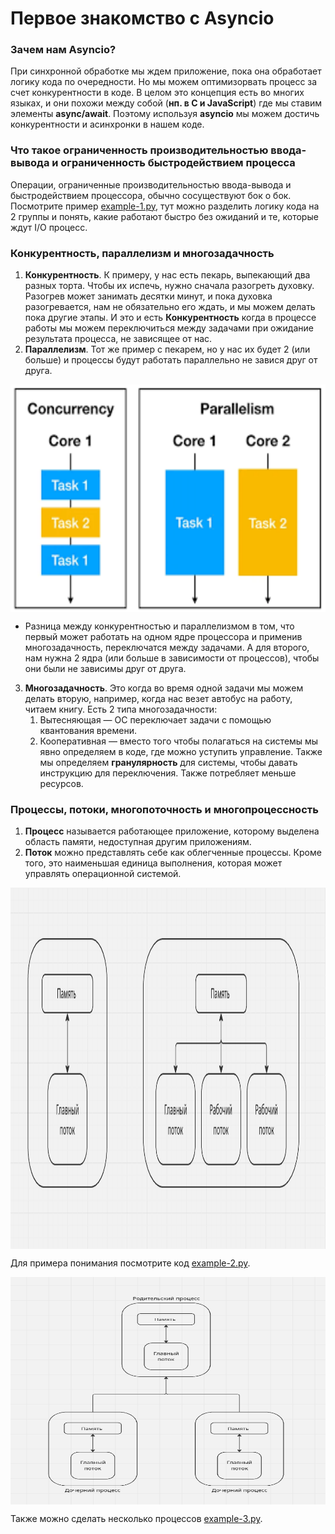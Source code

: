 # Первое знакомство с Asyncio

### Зачем нам Asyncio?

При синхронной обработке мы ждем приложение, пока она обработает логику кода по очередности. Но мы можем оптимизорвать 
процесс за счет конкурентности в коде. В целом это концепция есть во многих языках, и они похожи между собой (**нп. в 
С и JavaScript**) где мы ставим элементы **async/await**. Поэтому используя **asyncio** мы можем достичь конкурентности и 
асинхронки в нашем коде.

### Что такое ограниченность производительностью ввода-вывода и ограниченность быстродействием процесса

Операции, ограниченные производительностью ввода-вывода и быстродействием процессора, обычно сосуществуют бок о бок. 
Посмотрите пример 
[example-1.py](https://github.com/Pro100-Almaz/Python-Concurrency-with-asyncio/blob/108b3e5bb7d16bfac9f8b17baa57ca7a31d5bddc/chapter_1/example-1.py), 
тут можно разделить логику кода на 2 группы и понять, какие работают быстро без ожиданий и те, которые ждут I/O процесс.

### Конкурентность, параллелизм и многозадачность

1. **Конкурентность**. К примеру, у нас есть пекарь, выпекающий два разных торта. Чтобы их испечь, нужно сначала разогреть 
духовку. Разогрев может занимать десятки минут, и пока духовка разогревается, нам не обязательно его ждать, и мы можем делать
пока другие этапы. И это и есть **Конкурентность** когда в процессе работы мы можем переключиться между задачами при ожидание 
результата процесса, не зависящее от нас.
2. **Параллелизм**. Тот же пример с пекарем, но у нас их будет 2 (или больше) и процессы будут работать параллельно не 
завися друг от друга.

<img alt="img_1.png" height="364" src="img_1.png" width="552" style="display: block; margin: auto;"/>

* Разница между конкурентностью и параллелизмом в том, что первый может работать на одном ядре процессора и применив 
многозадачность, переключатся между задачами. А для второго, нам нужна 2 ядра (или больше в зависимости от процессов), 
чтобы они были не зависимы друг от друга.

3. **Многозадачность**. Это когда во время одной задачи мы можем делать вторую, например, когда нас везет автобус на 
работу, читаем книгу. Есть 2 типа многозадачности:
   1. Вытесняющая — ОС переключает задачи с помощью квантования времени.
   2. Кооперативная — вместо того чтобы полагаться на системы мы явно определяем в коде, где можно уступить управление. 
   Также мы определяем **гранулярность** для системы, чтобы давать инструкцию для переключения. Также потребляет меньше 
   ресурсов. 

### Процессы, потоки, многопоточность и многопроцессность 

1. **Процесс** называется работающее приложение, которому выделена область памяти, недоступная другим приложениям.
2. **Поток** можно представлять себе как облегченные процессы. Кроме того, это наименьшая единица выполнения, которая может
управлять операционной системой.

<img alt="img_2.png" height="578" src="img_2.png" width="1273" style="display: block; margin: auto;"/>

Для примера понимания посмотрите код [example-2.py](https://github.com/Pro100-Almaz/Python-Concurrency-with-asyncio/blob/108b3e5bb7d16bfac9f8b17baa57ca7a31d5bddc/chapter_1/example-2.py).

<img alt="img_3.png" height="364" src="img_3.png" width="552" style="display: block; margin: auto;"/>

Также можно сделать несколько процессов [example-3.py](https://github.com/Pro100-Almaz/Python-Concurrency-with-asyncio/blob/108b3e5bb7d16bfac9f8b17baa57ca7a31d5bddc/chapter_1/example-3.py).
